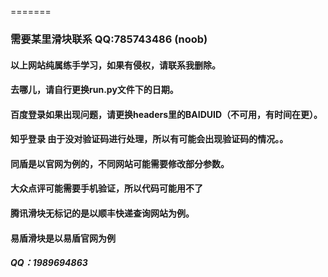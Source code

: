 =======
### 需要某里滑块联系 QQ:785743486 (noob)
#### 以上网站纯属练手学习，如果有侵权，请联系我删除。
#### 去哪儿，请自行更换run.py文件下的日期。
#### 百度登录如果出现问题，请更换headers里的BAIDUID（不可用，有时间在更）。
#### 知乎登录 由于没对验证码进行处理，所以有可能会出现验证码的情况。。
#### 同盾是以官网为例的，不同网站可能需要修改部分参数。
#### 大众点评可能需要手机验证，所以代码可能用不了
#### 腾讯滑块无标记的是以顺丰快递查询网站为例。
#### 易盾滑块是以易盾官网为例
##### QQ：1989694863 
>>>>>>> 
